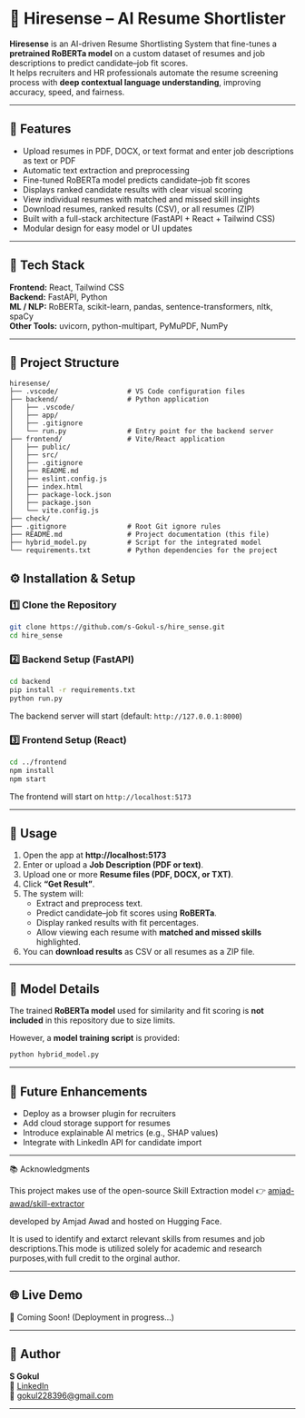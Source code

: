 # 🤖 Hiresense – AI Resume Shortlister

**Hiresense** is an AI-driven Resume Shortlisting System that fine-tunes a **pretrained RoBERTa model** on a custom dataset of resumes and job descriptions to predict candidate–job fit scores.  
It helps recruiters and HR professionals automate the resume screening process with **deep contextual language understanding**, improving accuracy, speed, and fairness.

---
## 🚀 Features
- Upload resumes in PDF, DOCX, or text format and enter job descriptions as text or PDF
- Automatic text extraction and preprocessing
- Fine-tuned RoBERTa model predicts candidate–job fit scores
- Displays ranked candidate results with clear visual scoring
- View individual resumes with matched and missed skill insights
- Download resumes, ranked results (CSV), or all resumes (ZIP)
- Built with a full-stack architecture (FastAPI + React + Tailwind CSS)
- Modular design for easy model or UI updates
  
---

## 🧠 Tech Stack

**Frontend:** React, Tailwind CSS  
**Backend:** FastAPI, Python  
**ML / NLP:** RoBERTa, scikit-learn, pandas, sentence-transformers, nltk, spaCy  
**Other Tools:** uvicorn, python-multipart, PyMuPDF, NumPy

---

## 📁 Project Structure

```
hiresense/
├── .vscode/                 # VS Code configuration files
├── backend/                 # Python application
│   ├── .vscode/
│   ├── app/
│   ├── .gitignore
│   └── run.py               # Entry point for the backend server
├── frontend/                # Vite/React application
│   ├── public/
│   ├── src/
│   ├── .gitignore
│   ├── README.md
│   ├── eslint.config.js
│   ├── index.html
│   ├── package-lock.json
│   ├── package.json
│   └── vite.config.js
├── check/                 
├── .gitignore               # Root Git ignore rules
├── README.md                # Project documentation (this file)
├── hybrid_model.py          # Script for the integrated model
└── requirements.txt         # Python dependencies for the project
```

## ⚙️ Installation & Setup

### 1️⃣ Clone the Repository
```bash
git clone https://github.com/s-Gokul-s/hire_sense.git
cd hire_sense
```

### 2️⃣ Backend Setup (FastAPI)
```bash
cd backend
pip install -r requirements.txt
python run.py
```
The backend server will start (default: `http://127.0.0.1:8000`)

### 3️⃣ Frontend Setup (React)
```bash
cd ../frontend
npm install
npm start
```
The frontend will start on `http://localhost:5173`

---

## 🚀 Usage

1. Open the app at **http://localhost:5173**
2. Enter or upload a **Job Description (PDF or text)**.
3. Upload one or more **Resume files (PDF, DOCX, or TXT)**.
4. Click **“Get Result”**.
5. The system will:
   - Extract and preprocess text.
   - Predict candidate–job fit scores using **RoBERTa**.
   - Display ranked results with fit percentages.
   - Allow viewing each resume with **matched and missed skills** highlighted.
6. You can **download results** as CSV or all resumes as a ZIP file.

---

## 🧠 Model Details

The trained **RoBERTa model** used for similarity and fit scoring is **not included** in this repository due to size limits.

However, a **model training script** is provided:
```bash
python hybrid_model.py
```

---

## 🧪 Future Enhancements

- Deploy as a browser plugin for recruiters  
- Add cloud storage support for resumes  
- Introduce explainable AI metrics (e.g., SHAP values)  
- Integrate with LinkedIn API for candidate import  

---

📚 Acknowledgments

This project makes use of the open-source Skill Extraction model
👉 [amjad-awad/skill-extractor](https://huggingface.co/amjad-awad/skill-extractor)

developed by Amjad Awad and hosted on Hugging Face.

It is used to identify and extarct relevant skills from resumes and job descriptions.This mode is utilized solely for academic and research purposes,with full credit to the orginal author.

---

## 🌐 Live Demo

🔗 Coming Soon! (Deployment in progress…)

---

## 👤 Author

**S Gokul**    
💼 [LinkedIn](https://www.linkedin.com/in/s-gokul-s)  
📧 gokul228396@gmail.com  

---





